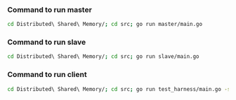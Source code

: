 
### Command to run master
```bash
cd Distributed\ Shared\ Memory/; cd src; go run master/main.go
```
### Command to run slave
```bash
cd Distributed\ Shared\ Memory/; cd src; go run slave/main.go
```

### Command to run client
```bash
cd Distributed\ Shared\ Memory/; cd src; go run test_harness/main.go -slaves 5 -clients 18
```